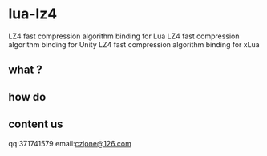 # lua-lz4
LZ4 fast compression algorithm binding for Lua 
LZ4 fast compression algorithm binding for Unity
LZ4 fast compression algorithm binding for xLua

## what ?

## how do

## content us
qq:371741579
email:czjone@126.com
